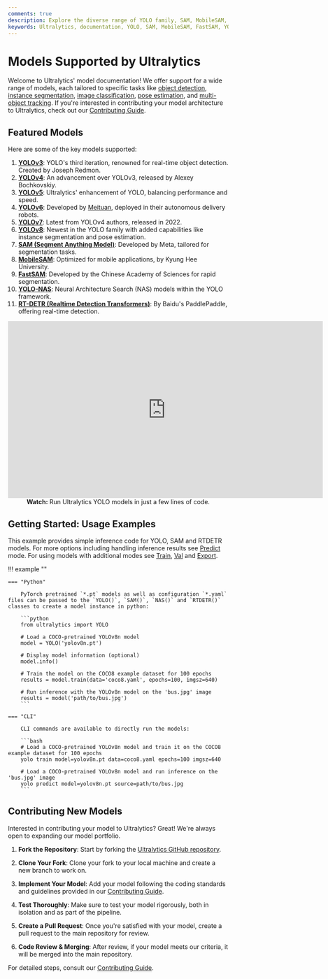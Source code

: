 ```yaml
---
comments: true
description: Explore the diverse range of YOLO family, SAM, MobileSAM, FastSAM, YOLO-NAS, and RT-DETR models supported by Ultralytics. Get started with examples for both CLI and Python usage.
keywords: Ultralytics, documentation, YOLO, SAM, MobileSAM, FastSAM, YOLO-NAS, RT-DETR, models, architectures, Python, CLI
---
```


# Models Supported by Ultralytics

Welcome to Ultralytics' model documentation! We offer support for a wide range of models, each tailored to specific tasks like [object detection](../tasks/detect.md), [instance segmentation](../tasks/segment.md), [image classification](../tasks/classify.md), [pose estimation](../tasks/pose.md), and [multi-object tracking](../modes/track.md). If you're interested in contributing your model architecture to Ultralytics, check out our [Contributing Guide](../help/contributing.md).

## Featured Models

Here are some of the key models supported:

1. **[YOLOv3](./yolov3.md)**: YOLO's third iteration, renowned for real-time object detection. Created by Joseph Redmon.
2. **[YOLOv4](./yolov4.md)**: An advancement over YOLOv3, released by Alexey Bochkovskiy.
3. **[YOLOv5](./yolov5.md)**: Ultralytics' enhancement of YOLO, balancing performance and speed.
4. **[YOLOv6](./yolov6.md)**: Developed by [Meituan](https://about.meituan.com/), deployed in their autonomous delivery robots.
5. **[YOLOv7](./yolov7.md)**: Latest from YOLOv4 authors, released in 2022.
6. **[YOLOv8](./yolov8.md)**: Newest in the YOLO family with added capabilities like instance segmentation and pose estimation.
7. **[SAM (Segment Anything Model)](./sam.md)**: Developed by Meta, tailored for segmentation tasks.
8. **[MobileSAM](./mobile-sam.md)**: Optimized for mobile applications, by Kyung Hee University.
9. **[FastSAM](./fast-sam.md)**: Developed by the Chinese Academy of Sciences for rapid segmentation.
10. **[YOLO-NAS](./yolo-nas.md)**: Neural Architecture Search (NAS) models within the YOLO framework.
11. **[RT-DETR (Realtime Detection Transformers)](./rtdetr.md)**: By Baidu's PaddlePaddle, offering real-time detection.

<p align="center">
  <iframe width="720" height="405" src="https://www.youtube.com/embed/MWq1UxqTClU?si=nHAW-lYDzrz68jR0"
    title="YouTube video player" frameborder="0"
    allow="accelerometer; autoplay; clipboard-write; encrypted-media; gyroscope; picture-in-picture"
    allowfullscreen>
  </iframe>
  <strong>Watch:</strong> Run Ultralytics YOLO models in just a few lines of code.
</p>

## Getting Started: Usage Examples

This example provides simple inference code for YOLO, SAM and RTDETR models. For more options including handling inference results see [Predict](../modes/predict.md) mode. For using models with additional modes see [Train](../modes/train.md), [Val](../modes/val.md) and [Export](../modes/export.md).

!!! example ""

    === "Python"

        PyTorch pretrained `*.pt` models as well as configuration `*.yaml` files can be passed to the `YOLO()`, `SAM()`, `NAS()` and `RTDETR()` classes to create a model instance in python:

        ```python
        from ultralytics import YOLO

        # Load a COCO-pretrained YOLOv8n model
        model = YOLO('yolov8n.pt')

        # Display model information (optional)
        model.info()

        # Train the model on the COCO8 example dataset for 100 epochs
        results = model.train(data='coco8.yaml', epochs=100, imgsz=640)

        # Run inference with the YOLOv8n model on the 'bus.jpg' image
        results = model('path/to/bus.jpg')
        ```

    === "CLI"

        CLI commands are available to directly run the models:

        ```bash
        # Load a COCO-pretrained YOLOv8n model and train it on the COCO8 example dataset for 100 epochs
        yolo train model=yolov8n.pt data=coco8.yaml epochs=100 imgsz=640

        # Load a COCO-pretrained YOLOv8n model and run inference on the 'bus.jpg' image
        yolo predict model=yolov8n.pt source=path/to/bus.jpg
        ```

## Contributing New Models

Interested in contributing your model to Ultralytics? Great! We're always open to expanding our model portfolio.

1. **Fork the Repository**: Start by forking the [Ultralytics GitHub repository](https://github.com/ultralytics/ultralytics).

2. **Clone Your Fork**: Clone your fork to your local machine and create a new branch to work on.

3. **Implement Your Model**: Add your model following the coding standards and guidelines provided in our [Contributing Guide](../help/contributing.md).

4. **Test Thoroughly**: Make sure to test your model rigorously, both in isolation and as part of the pipeline.

5. **Create a Pull Request**: Once you're satisfied with your model, create a pull request to the main repository for review.

6. **Code Review & Merging**: After review, if your model meets our criteria, it will be merged into the main repository.

For detailed steps, consult our [Contributing Guide](../help/contributing.md).
